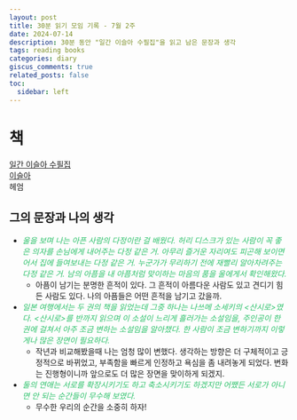```yaml
---
layout: post
title: 30분 읽기 모임 기록 - 7월 2주 
date: 2024-07-14
description: 30분 동안 "일간 이슬아 수필집"을 읽고 남은 문장과 생각
tags: reading books
categories: diary
giscus_comments: true
related_posts: false
toc:
  sidebar: left
---
```


# 책
[일간 이슬아 수필집](https://www.aladin.co.kr/shop/wproduct.aspx?ItemId=177251765)<br>
[이슬아](https://www.instagram.com/sullalee/)<br>
헤엄

## 그의 문장과 나의 생각
- *<font color="#2DC26B">울을 보며 나는 아픈 사람의 다정이란 걸 배웠다. 허리 디스크가 있는 사람이 꼭 좋은 의자를 손님에게 내어주는 다정 같은 거. 아무리 즐거운 자리여도 피곤해 보이면 어서 집에 들여보내는 다정 같은 거. 누군가가 무리하기 전에 재빨리 알아차려주는 다정 같은 거. 남의 아픔을 내 아픔처럼 맞이하는 마음의 품을 울에게서 확인해왔다.</font>*
	- 아픔이 남기는 분명한 흔적이 있다. 그 흔적이 아름다운 사람도 있고 견디기 힘든 사람도 있다. 나의 아픔들은 어떤 흔적을 남기고 갔을까. 
- *<font color="#2DC26B"> 일본 여행에서는 두 권의 책을 읽었는데 그중 하나는 나쓰메 소세키의 &lt;산시로&gt;였다. &lt;산시로&gt;를 반까지 읽으며 이 소설이 느리게 흘러가는 소설임을, 주인공이 한 권에 걸쳐서 아주 조금 변하는 소설임을 알아챘다. 한 사람이 조금 변하기까지 이렇게나 많은 장면이 필요하다.</font>*
	- 작년과 비교해봤을때 나는 엄청 많이 변했다. 생각하는 방향은 더 구체적이고 긍정적으로 바뀌었고, 부족함을 빠르게 인정하고 욕심을 좀 내려놓게 되었다. 변화는 진행형이니까 앞으로도 더 많은 장면을 맞이하게 되겠지.
- *<font color="#2DC26B">둘의 연애는 서로를 확장시키기도 하고 축소시키기도 하겠지만 어쨌든 서로가 아니면 안 되는 순간들이 무수해 보였다.</font>*
	- 무수한 우리의 순간을 소중히 하자!
